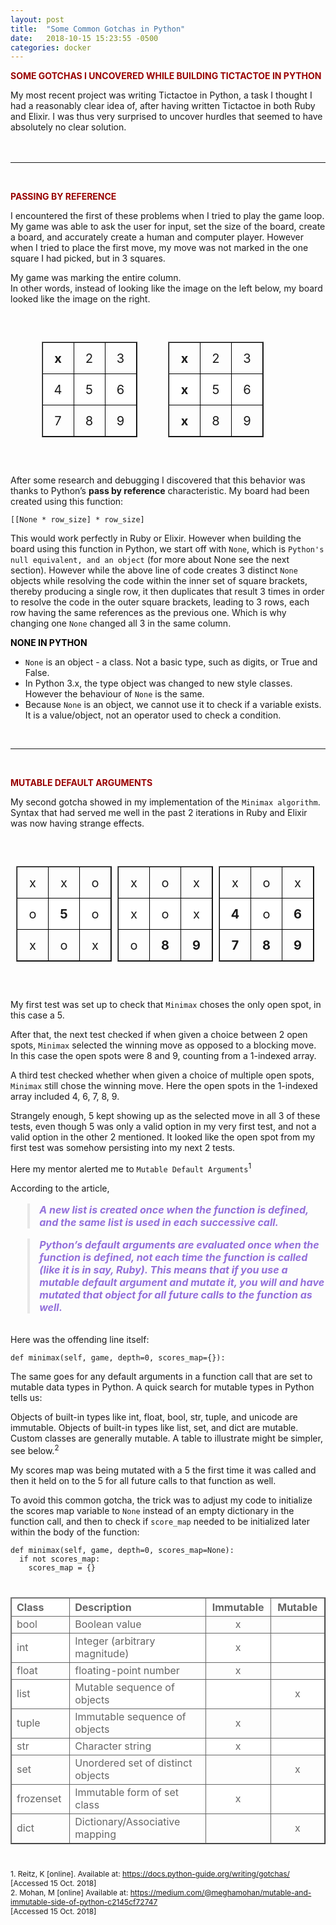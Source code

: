 ```yaml
---
layout: post
title:  "Some Common Gotchas in Python"
date:   2018-10-15 15:23:55 -0500
categories: docker
---
```

<style type="text/css">
  .first-example{
    margin-top:40px;
    margin-bottom:40px;
    display: flex;
    justify-content:space-evenly;
  }
  .clear{
    clear:both;
  }
  .second-example{
    margin-top:40px;
    margin-bottom:40px;
    display: flex;
    justify-content:space-evenly;
  }
  .mutable-immutable-types{
    margin-top:40px;
    margin-bottom:40px;
  }
  blockquote {
    color: mediumpurple;
    border-left: 4px solid #e8e8e8;
    padding-left: 15px;
    font-size: 16px;
    letter-spacing: 0px;
    font-style: italic;
    font-weight: bold;
  }
  table tr:nth-child(even) {
    background-color: #fff;
  }
  .first-example table th, .first-example table td,
  .second-example table th, .second-example table td{
    padding: 0px 0px !important;
  }

  .mutable-immutable-types table th {
    background-color: #fff;
    border: 1px solid #666;
    border-bottom-color: #666;
  }
</style>

<p style="color:#900; font-weight:bold; text-transform:uppercase;">Some Gotchas I uncovered while building Tictactoe in Python</p>  

My most recent project was writing Tictactoe in Python, a task I thought I had a reasonably clear idea of, after having written Tictactoe in both Ruby and Elixir.  I was thus very surprised to uncover hurdles that seemed to have absolutely no clear solution.  
&nbsp;  
&nbsp;  
___   

&nbsp;   
<p style="color:#900; font-weight:bold; text-transform:uppercase;">PASSING BY REFERENCE</p>  

I encountered the first of these problems when I tried to play the game loop. My game was able to ask the user for input, set the size of the board, create a board, and accurately create a human and computer player. However when I tried to place the first move, my move was not marked in the one square I had picked, but in 3 squares.

My game was marking the entire column.  
In other words, instead of looking like the image on the left below, my board looked like the image on the right. 

<div class="first-example">
  <div class="top-left">
    <table style="font-size:20px;text-align:center;" cellpadding="0" cellspacing="0" border="1px solid black">
      <colgroup>
        <col width="50px" />
        <col width="50px" />
        <col width="50px" />
      </colgroup>
      <tbody>
        <tr>
          <td style="height:50px; border:1px solid #000;font-weight:bold;"> x </td>
          <td style="height:50px; border:1px solid #000;"> 2 </td>
          <td style="height:50px; border:1px solid #000;"> 3 </td>
        </tr>
        <tr>
          <td style="height:50px; border:1px solid #000;"> 4 </td>
          <td style="height:50px; border:1px solid #000;"> 5 </td>
          <td style="height:50px; border:1px solid #000;"> 6 </td>
        </tr>
        <tr>
          <td style="height:50px; border:1px solid #000;"> 7 </td>
          <td style="height:50px; border:1px solid #000;"> 8 </td>
          <td style="height:50px; border:1px solid #000;"> 9 </td>
        </tr>
      </tbody>
    </table>
  </div>

  <div class="top-right">
    <table style="font-size:20px;text-align:center;" cellpadding="0" cellspacing="0" border="1px solid black">
        <colgroup>
          <col width="50px" />
          <col width="50px" />
          <col width="50px" />
        </colgroup>
        <tbody>
          <tr>
            <td style="height:50px; border:1px solid #000;font-weight:bold;"> x </td>
            <td style="height:50px; border:1px solid #000;"> 2 </td>
            <td style="height:50px; border:1px solid #000;"> 3 </td>
          </tr>
          <tr>
            <td style="height:50px; border:1px solid #000;font-weight:bold;"> x </td>
            <td style="height:50px; border:1px solid #000;"> 5 </td>
            <td style="height:50px; border:1px solid #000;"> 6 </td>
          </tr>
          <tr>
            <td style="height:50px; border:1px solid #000;font-weight:bold;"> x </td>
            <td style="height:50px; border:1px solid #000;"> 8 </td>
            <td style="height:50px; border:1px solid #000;"> 9 </td>
          </tr>
        </tbody>
      </table>
  </div>
  <div class="clear"></div>
</div>

After some research and debugging I discovered that this behavior was thanks to Python’s **pass by reference** characteristic.  My board had been created using this function:  

```
[[None * row_size] * row_size]  
```  

This would work perfectly in Ruby or Elixir.  However when building the board using this function in Python, we start off with `None`, which is `Python's null equivalent, and an object` (for more about None see the next section).  However while the above line of code creates 3 distinct `None` objects while resolving the code within the inner set of square brackets, thereby producing a single row, it then duplicates that result 3 times in order to resolve the code in the outer square brackets, leading to 3 rows, each row having the same references as the previous one. Which is why changing one `None` changed all 3 in the same column.  

<p style="color:#000; font-weight:bold; text-transform:uppercase;">NONE IN PYTHON</p>

- `None` is an object - a class. Not a basic type, such as digits, or True and False.
- In Python 3.x, the type object was changed to new style classes. However the behaviour of `None` is the same.
- Because `None` is an object, we cannot use it to check if a variable exists. It is a value/object, not an operator used to check a condition.  
  
&nbsp;  
___   

&nbsp;  
<p style="color:#900; font-weight:bold; text-transform:uppercase;">MUTABLE DEFAULT ARGUMENTS</p>  

My second gotcha showed in my implementation of the `Minimax algorithm`.  Syntax that had served me well in the past 2 iterations in Ruby and Elixir was now having strange effects.  

<div class="second-example">
  <div class="bottom-left">
    <table style="font-size:20px;text-align:center;" cellpadding="0" cellspacing="0" border="1px solid black">
      <colgroup>
        <col width="50px" />
        <col width="50px" />
        <col width="50px" />
      </colgroup>
      <tbody>
        <tr>
          <td style="height:50px; border:1px solid #000;"> x </td>
          <td style="height:50px; border:1px solid #000;"> x </td>
          <td style="height:50px; border:1px solid #000;"> o </td>
        </tr>
        <tr>
          <td style="height:50px; border:1px solid #000;"> o </td>
          <td style="height:50px; border:1px solid #000;font-weight:bold;"> 5 </td>
          <td style="height:50px; border:1px solid #000;"> o </td>
        </tr>
        <tr>
          <td style="height:50px; border:1px solid #000;"> x </td>
          <td style="height:50px; border:1px solid #000;"> o </td>
          <td style="height:50px; border:1px solid #000;"> x </td>
        </tr>
      </tbody>
    </table>
  </div>

  <div class="bottom-middle">
    <table style="font-size:20px;text-align:center;" cellpadding="0" cellspacing="0" border="1px solid black">
      <colgroup>
        <col width="50px" />
        <col width="50px" />
        <col width="50px" />
      </colgroup>
      <tbody>
        <tr>
          <td style="height:50px; border:1px solid #000;"> x </td>
          <td style="height:50px; border:1px solid #000;"> o </td>
          <td style="height:50px; border:1px solid #000;"> x </td>
        </tr>
        <tr>
          <td style="height:50px; border:1px solid #000;"> x </td>
          <td style="height:50px; border:1px solid #000;"> o </td>
          <td style="height:50px; border:1px solid #000;"> x </td>
        </tr>
        <tr>
          <td style="height:50px; border:1px solid #000;"> o </td>
          <td style="height:50px; border:1px solid #000;font-weight:bold;"> 8 </td>
          <td style="height:50px; border:1px solid #000;font-weight:bold;"> 9 </td>
        </tr>
      </tbody>
    </table>
  </div>

  <div class="bottom-right">
    <table style="font-size:20px;text-align:center;" cellpadding="0" cellspacing="0" border="1px solid black">
        <colgroup>
          <col width="50px" />
          <col width="50px" />
          <col width="50px" />
        </colgroup>
        <tbody>
          <tr>
            <td style="height:50px; border:1px solid #000;"> x </td>
            <td style="height:50px; border:1px solid #000;"> o </td>
            <td style="height:50px; border:1px solid #000;"> x </td>
          </tr>
          <tr>
            <td style="height:50px; border:1px solid #000;font-weight:bold;"> 4 </td>
            <td style="height:50px; border:1px solid #000;"> o </td>
            <td style="height:50px; border:1px solid #000;font-weight:bold;"> 6 </td>
          </tr>
          <tr>
            <td style="height:50px; border:1px solid #000;font-weight:bold;"> 7 </td>
            <td style="height:50px; border:1px solid #000;font-weight:bold;"> 8 </td>
            <td style="height:50px; border:1px solid #000;font-weight:bold;"> 9 </td>
          </tr>
        </tbody>
      </table>
  </div>
  <div class="clear"></div>
</div>

My first test was set up to check that `Minimax` choses the only open spot, in this case a 5.  

After that, the next test checked if when given a choice between 2 open spots, `Minimax` selected the winning move as opposed to a blocking move. In this case the open spots were 8 and 9, counting from a 1-indexed array.  

A third test checked whether when given a choice of multiple open spots, `Minimax` still chose the winning move. Here the open spots in the 1-indexed array included 4, 6, 7, 8, 9.  

Strangely enough, 5 kept showing up as the selected move in all 3 of these tests, even though 5 was only a valid option in my very first test, and not a valid option in the other 2 mentioned.  It looked like the open spot from my first test was somehow persisting into my next 2 tests.  

Here my mentor alerted me to `Mutable Default Arguments`<sup>1</sup> 

According to the article,   

>A new list is created once when the function is defined, and the same list is used in each successive call.  

>Python’s default arguments are evaluated once when the function is defined, not each time the function is called (like it is in say, Ruby). This means that if you use a mutable default argument and mutate it, you will and have mutated that object for all future calls to the function as well.  
  
&nbsp;  
Here was the offending line itself:   
```  
def minimax(self, game, depth=0, scores_map={}):  
```

The same goes for any default arguments in a function call that are set to mutable data types in Python. A quick search for mutable types in Python tells us:  

Objects of built-in types like int, float, bool, str, tuple, and unicode are immutable. Objects of built-in types like list, set, and dict are mutable. Custom classes are generally mutable.  A table to illustrate might be simpler, see below.<sup>2</sup>


My scores map was being mutated with a 5 the first time it was called and then it held on to the 5 for all future calls to that function as well.  

To avoid this common gotcha, the trick was to adjust my code to initialize the scores map variable to `None` instead of an empty dictionary in the function call, and then to check if `score_map` needed to be initialized later within the body of the function:   

```  
def minimax(self, game, depth=0, scores_map=None):  
  if not scores_map:  
    scores_map = {}   
```  

<div class="mutable-immutable-types">
  <table style="font-size:16px;text-align:left;color:#666;" cellpadding="10px" cellspacing="0" border="1px solid #666">
      <colgroup>
        <col width="150px" />
        <col width="600px" />
        <col width="150px" />
        <col width="150px" />
      </colgroup>
      <thead>
        <tr class="header">
        <th>Class</th>
        <th>Description</th>
        <th style="text-align:center;">Immutable</th>
        <th style="text-align:center;">Mutable</th>
        </tr>
      </thead>
      <tbody>
        <tr>
          <td style="height:20px; border:1px solid #666;">bool</td>
          <td style="height:20px; border:1px solid #666;">Boolean value</td>
          <td style="height:20px; border:1px solid #666;text-align:center;">x</td>
          <td style="height:20px; border:1px solid #666;text-align:center;"></td>
        </tr>
        <tr>
          <td style="height:20px; border:1px solid #666;">int</td>
          <td style="height:20px; border:1px solid #666;">Integer (arbitrary magnitude)</td>
          <td style="height:20px; border:1px solid #666;text-align:center;">x</td>
          <td style="height:20px; border:1px solid #666;text-align:center;"></td>
        </tr>
        <tr>
          <td style="height:20px; border:1px solid #666;">float</td>
          <td style="height:20px; border:1px solid #666;">floating-point number</td>
          <td style="height:20px; border:1px solid #666;text-align:center;">x</td>
          <td style="height:20px; border:1px solid #666;text-align:center;"></td>
        </tr>
        <tr>
          <td style="height:20px; border:1px solid #666;">list</td>
          <td style="height:20px; border:1px solid #666;">Mutable sequence of objects</td>
          <td style="height:20px; border:1px solid #666;text-align:center;"></td>
          <td style="height:20px; border:1px solid #666;text-align:center;">x</td>
        </tr>
        <tr>
          <td style="height:20px; border:1px solid #666;">tuple</td>
          <td style="height:20px; border:1px solid #666;">Immutable sequence of objects</td>
          <td style="height:20px; border:1px solid #666;text-align:center;">x</td>
          <td style="height:20px; border:1px solid #666;text-align:center;"></td>
        </tr>
        <tr>
          <td style="height:20px; border:1px solid #666;">str</td>
          <td style="height:20px; border:1px solid #666;">Character string</td>
          <td style="height:20px; border:1px solid #666;text-align:center;">x</td>
          <td style="height:20px; border:1px solid #666;text-align:center;"></td>
        </tr>
        <tr>
          <td style="height:20px; border:1px solid #666;">set</td>
          <td style="height:20px; border:1px solid #666;">Unordered set of distinct objects</td>
          <td style="height:20px; border:1px solid #666;text-align:center;"></td>
          <td style="height:20px; border:1px solid #666;text-align:center;">x</td>
        </tr>
        <tr>
          <td style="height:20px; border:1px solid #666;">frozenset</td>
          <td style="height:20px; border:1px solid #666;">Immutable form of set class</td>
          <td style="height:20px; border:1px solid #666;text-align:center;">x</td>
          <td style="height:20px; border:1px solid #666;text-align:center;"></td>
        </tr>
        <tr>
          <td style="height:20px; border:1px solid #666;">dict</td>
          <td style="height:20px; border:1px solid #666;">Dictionary/Associative mapping</td>
          <td style="height:20px; border:1px solid #666;text-align:center;"></td>
          <td style="height:20px; border:1px solid #666;text-align:center;">x</td>
        </tr>
      </tbody>
    </table>
</div>

<div style="font-size:12px;">
1. Reitz, K [online]. Available at: <a target="blank" href="https://docs.python-guide.org/writing/gotchas/">https://docs.python-guide.org/writing/gotchas/</a> [Accessed 15 Oct. 2018]<br />  
2. Mohan, M [online] Available at: <a target="blank" href="https://medium.com/@meghamohan/mutable-and-immutable-side-of-python-c2145cf72747">https://medium.com/@meghamohan/mutable-and-immutable-side-of-python-c2145cf72747</a><br /> [Accessed 15 Oct. 2018]  
</div>

